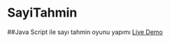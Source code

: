 # SayiTahmin
##Java Script ile sayı tahmin oyunu yapımı
[Live Demo](https://clever-meninsky-199a82.netlify.app)
